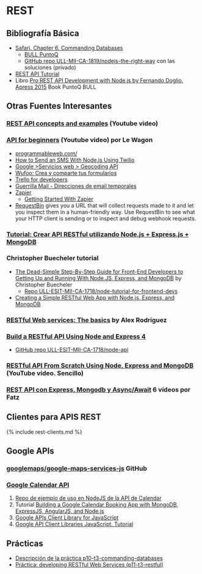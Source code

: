 #  REST

## Bibliografía Básica

* [Safari. Chapter 6. Commanding Databases](https://proquest-safaribooksonline-com.accedys2.bbtk.ull.es/book/web-development/9781680505344/part-iidot-working-with-data/chp_databases_html)
  * [BULL PuntoQ](https://www.ull.es/servicios/biblioteca/servicios/puntoq/)
  * [GitHub repo ULL-MII-CA-1819/nodejs-the-right-way](https://github.com/ULL-MII-CA-1819/nodejs-the-right-way) con las soluciones (privado)
*  [REST API Tutorial](https://restfulapi.net/)
* Libro [Pro REST API Development with Node.js by Fernando Doglio. Apress 2015](https://proquest-safaribooksonline-com.accedys2.bbtk.ull.es/9781484209172) Book PuntoQ BULL

## Otras Fuentes Interesantes

### [REST API concepts and examples](https://youtu.be/7YcW25PHnAA) (Youtube video)

### [API for beginners](https://youtu.be/oBW_VNg4qD0) (Youtube video) por Le Wagon

- [programmableweb.com/](https://www.programmableweb.com/)
- [How to Send an SMS With Node.js Using Twilio](https://www.twilio.com/blog/2016/09/how-to-send-an-sms-with-node-js-using-twilio.html)
- [Google >Servicios web > Geocoding API](https://developers.google.com/maps/documentation/geocoding/intro?hl=es-419)
- [Wufoo: Crea y comparte tus formularios](https://www.wufoo.com.mx/)
- [Trello for developers](https://developers.trello.com/)
- [Guerrilla Mail - Direcciones de email temporales](https://www.guerrillamail.com/es/)
- [Zapier](https://zapier.com/)
  - [Getting Started With Zapier](https://zapier.com/learn/getting-started-guide/)
- [RequestBin](https://requestb.in/) gives you a URL that will collect requests made to it and let you inspect them in a human-friendly way.
Use RequestBin to see what your HTTP client is sending or to inspect and debug webhook requests.

### [Tutorial: Crear API RESTful utilizando Node.js + Express.js + MongoDB](https://www.programacion.com.py/web/javascript/tutorial-api-rest-usando-node-js-express-mongodb)

### Christopher Buecheler tutorial

* [The Dead-Simple Step-By-Step Guide for Front-End Developers to Getting Up and Running With Node.JS, Express, and MongoDB](https://closebrace.com/tutorials/2017-03-02/the-dead-simple-step-by-step-guide-for-front-end-developers-to-getting-up-and-running-with-nodejs-express-and-mongodb) by Christopher Buecheler
    - [Repo ULL-ESIT-MII-CA-1718/node-tutorial-for-frontend-devs](https://github.com/ULL-ESIT-MII-CA-1718/node-tutorial-for-frontend-devs)
* [Creating a Simple RESTful Web App with Node.js, Express, and MongoDB](https://closebrace.com/tutorials/2017-03-02/creating-a-simple-restful-web-app-with-nodejs-express-and-mongodb)

### [RESTful Web services: The basics](https://www.ibm.com/developerworks/webservices/library/ws-restful/) by Alex Rodríguez

### [Build a RESTful API Using Node and Express 4](https://scotch.io/tutorials/build-a-restful-api-using-node-and-express-4)

- [GitHub repo ULL-ESIT-MII-CA-1718/node-api](https://github.com/ULL-ESIT-MII-CA-1718/node-api)

### [RESTful API From Scratch Using Node, Express and MongoDB](https://youtu.be/eB9Fq9I5ocs) (YouTube video. Sencillo)

### [REST API con Express, Mongodb y Async/Await](https://www.youtube.com/watch?v=0XgRqjAAsaU&list=PLL0TiOXBeDajy0GJ47Ce9dU_iYxddpR4o) 6 vídeos por Fatz


## Clientes para APIS REST

{% include rest-clients.md %}


## Google APIs

### [googlemaps/google-maps-services-js](https://github.com/googlemaps/google-maps-services-js) GitHub

### [Google Calendar API](https://developers.google.com/google-apps/calendar/)
   1.  [Repo de ejemplo de uso en NodeJS de la API de Calendar](https://github.com/ULL-ESIT-MII-CA-1718/nodejs-google-calendar-example)
   2. Tutorial [Building a Google Calendar Booking App with MongoDB, ExpressJS, AngularJS, and Node.js ](https://github.com/ULL-ESIT-MII-CA-1718/googlecalendarapidemo)
   3. [Google APIs Client Library for JavaScript](https://github.com/google/google-api-javascript-client)
   4. [Google API Client Libraries JavaScript. Tutorial](https://developers.google.com/api-client-library/javascript/start/start-js)

## Prácticas

* [Descripción de la práctica p10-t3-commanding-databases](practicas/p10-t3-commanding-databases)
* [Práctica: developing RESTful Web Services (p11-t3-restful)](practicas/p11-t3-restful)
